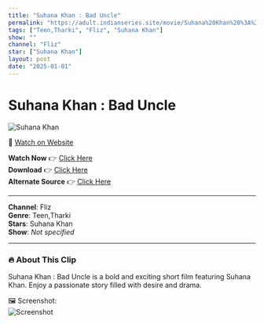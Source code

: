```yaml
---
title: "Suhana Khan : Bad Uncle"
permalink: "https://adult.indianseries.site/movie/Suhana%20Khan%20%3A%20Bad%20Uncle"
tags: ["Teen,Tharki", "Fliz", "Suhana Khan"]
show: ""
channel: "Fliz"
star: ["Suhana Khan"]
layout: post
date: "2025-01-01"
---
```


# Suhana Khan : Bad Uncle

![Suhana Khan](https://shorts.desisins.com/wp-content/uploads/2023/08/Suhana-Khan-Bad-Uncle-DesiSins.com_.jpg)

🔗 [Watch on Website](https://adult.indianseries.site/movie/Suhana%20Khan%20%3A%20Bad%20Uncle)

**Watch Now** 👉 [Click Here](https://adult.indianseries.site/movie/Suhana%20Khan%20%3A%20Bad%20Uncle)  
**Download** 👉 [Click Here](https://adult.indianseries.site/movie/Suhana%20Khan%20%3A%20Bad%20Uncle)  
**Alternate Source** 👉 [Click Here](https://adult.indianseries.site/movie/Suhana%20Khan%20%3A%20Bad%20Uncle)

---

**Channel**: Fliz  
**Genre**: Teen,Tharki  
**Stars**: Suhana Khan  
**Show**: *Not specified*

---

### 🔥 About This Clip

Suhana Khan : Bad Uncle is a bold and exciting short film featuring Suhana Khan. Enjoy a passionate story filled with desire and drama.
 
🖼️ Screenshot:  
![Screenshot](https://shorts.desisins.com/wp-content/uploads/2023/08/Suhana-Khan-Bad-Uncle-DesiSins.com_.jpg)
